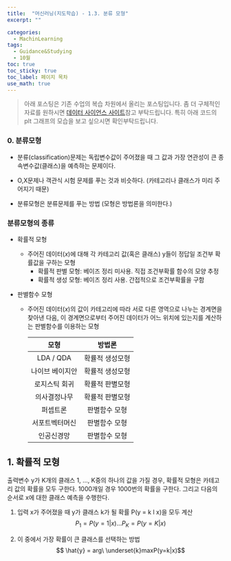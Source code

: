 ```yaml
---
title:  "머신러닝(지도학습) - 1.3. 분류 모형"
excerpt: ""

categories:
  - MachinLearning
tags:
  - Guidance&Studying
  - 10월
toc: true
toc_sticky: true
toc_label: 페이지 목차
use_math: true
---
```

> 아래 포스팅은 기존 수업의 복습 차원에서 올리는 포스팅입니다. 좀 더 구체적인 자료를 원하시면 [데이터 사이언스 사이트](https://datascienceschool.net/03%20machine%20learning/09.03%20%EB%B6%84%EB%A5%98%EB%AA%A8%ED%98%95.html)참고 부탁드립니다. 특히 아래 코드의 plt 그래프의 모습을 보고 싶으시면 확인부탁드립니다.

### 0. 분류모형

- 분류(classification)문제는 독립변수값이 주어졌을 때 그 값과 가장 연관성이 큰 종속변수값(클래스)을 예측하는 문제이다.
- O,X문제나 객관식 시험 문제를 푸는 것과 비슷하다. (카테고리나 클래스가 미리 주어지기 때문)

- 분류모형은 분류문제를 푸는 방법 (모형은 방법론을 의미한다.)

### 분류모형의 종류

- 확률적 모형
    - 주어진 데이터($x$)에 대해 각 카테고리 값(혹은 클래스) y들이 정답일 조건부 확률값을 구하는 모형
        - 확률적 판별 모형: 베이즈 정리 미사용. 직접 조건부확률 함수의 모양 추정
        - 확률적 생성 모형: 베이즈 정리 사용. 간접적으로 조건부확률을 구함

- 판별함수 모형
    - 주어진 데이터($x$)의 값이 카테고리에 따라 서로 다른 영역으로 나누는 경계면을 찾아낸 다음, 이 경계면으로부터 주어진 데이터가 어느 위치에 있는지를 계산하는 판별함수를 이용하는 모형

        | 모형       | 방법론      |
        |:----------:|:-----------:|
        | LDA / QDA | 확률적 생성모형 |
        | 나이브 베이지안 | 확률적 생성모형 |
        |로지스틱 회귀| 확률적 판별모형|
        |의사결정나무| 확률적 판별모형|
        |퍼셉트론| 판별함수 모형|
        |서포트벡터머신| 판별함수 모형|
        |인공신경망| 판별함수 모형|

## 1. 확률적 모형
출력변수 y가 K개의 클래스 1, ..., K중의 하나의 값을 가질 경우, 확률적 모형은 카테고리 값의 확률을 모두 구한다. 1000개일 경우 1000번의 확률을 구한다. 그리고 다음의 순서로 x에 대한 클래스 예측을 수행한다.

1. 입력 x가 주어졌을 때 y가 클래스 k가 될 확률 P(y = k l x)을 모두 계산
$$P_1 = P(y=1|x)...P_K = P(y=K|x)$$

2. 이 중에서 가장 확률이 큰 클래스를 선택하는 방법
$$ \hat{y} = arg\ \underset{k}maxP(y=k|x)$$




